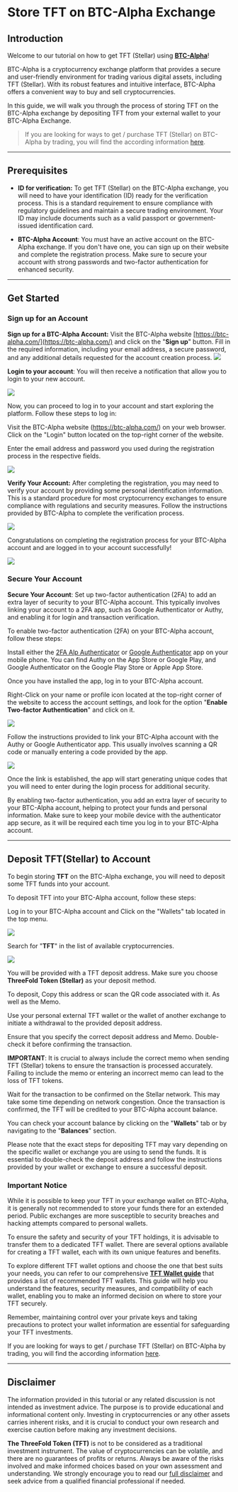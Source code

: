 <h1> Store TFT on BTC-Alpha Exchange </h1>


## Introduction

Welcome to our tutorial on how to get TFT (Stellar) using [**BTC-Alpha**](https://btc-alpha.com/en)! 


BTC-Alpha is a cryptocurrency exchange platform that provides a secure and user-friendly environment for trading various digital assets, including TFT (Stellar). With its robust features and intuitive interface, BTC-Alpha offers a convenient way to buy and sell cryptocurrencies. 

In this guide, we will walk you through the process of storing TFT on the BTC-Alpha exchange by depositing TFT from your external wallet to your BTC-Alpha Exchange.

> If you are looking for ways to get / purchase TFT (Stellar) on BTC-Alpha by trading, you will find the according information [here](../buy_sell_tft/btc_alpha.md).
***
## Prerequisites

- **ID for verification:** To get TFT (Stellar) on the BTC-Alpha exchange, you will need to have your identification (ID) ready for the verification process. This is a standard requirement to ensure compliance with regulatory guidelines and maintain a secure trading environment. Your ID may include documents such as a valid passport or government-issued identification card. 
  
- **BTC-Alpha Account**: You must have an active account on the BTC-Alpha exchange. If you don't have one, you can sign up on their website and complete the registration process. Make sure to secure your account with strong passwords and two-factor authentication for enhanced security.
***
## Get Started

### Sign up for an Account

**Sign up for a BTC-Alpha Account:** Visit the BTC-Alpha website [https://btc-alpha.com/](https://btc-alpha.com/) and click on the "**Sign up**" button. Fill in the required information, including your email address, a secure password, and any additional details requested for the account creation process. 
![](img/alpha_signup.png)

**Login to your account**: You will then receive a notification that allow you to login to your new account. 

![](img/alpha_login.png)

Now, you can proceed to log in to your account and start exploring the platform. Follow these steps to log in:

Visit the BTC-Alpha website (https://btc-alpha.com/) on your web browser. Click on the "Login" button located on the top-right corner of the website.

Enter the email address and password you used during the registration process in the respective fields.

![](img/alpha_email.png)


**Verify Your Account:** After completing the registration, you may need to verify your account by providing some personal identification information. This is a standard procedure for most cryptocurrency exchanges to ensure compliance with regulations and security measures. Follow the instructions provided by BTC-Alpha to complete the verification process.

![](img/alpha_verify.png)

Congratulations on completing the registration process for your BTC-Alpha account and are logged in to your account successfully! 

![](img/alpha_home.png)

### Secure Your Account

**Secure Your Account**: Set up two-factor authentication (2FA) to add an extra layer of security to your BTC-Alpha account. This typically involves linking your account to a 2FA app, such as Google Authenticator or Authy, and enabling it for login and transaction verification.

To enable two-factor authentication (2FA) on your BTC-Alpha account, follow these steps:

Install either the [2FA Alp Authenticator](https://play.google.com/store/apps/details?id=com.alp.two_fa) or [Google Authenticator](https://play.google.com/store/apps/details?id=com.google.android.apps.authenticator2&hl=en&gl=US) app on your mobile phone. You can find Authy on the App Store or Google Play, and Google Authenticator on the Google Play Store or Apple App Store.

Once you have installed the app, log in to your BTC-Alpha account.

Right-Click on your name or profile icon located at the top-right corner of the website to access the account settings, and look for the option "**Enable Two-factor Authentication**" and click on it.

![](img/alpha_auth.png)

Follow the instructions provided to link your BTC-Alpha account with the Authy or Google Authenticator app. This usually involves scanning a QR code or manually entering a code provided by the app.

![](img/alpha_2fa.png)

Once the link is established, the app will start generating unique codes that you will need to enter during the login process for additional security.

By enabling two-factor authentication, you add an extra layer of security to your BTC-Alpha account, helping to protect your funds and personal information. Make sure to keep your mobile device with the authenticator app secure, as it will be required each time you log in to your BTC-Alpha account.
***
## Deposit TFT(Stellar) to Account

To begin storing **TFT** on the BTC-Alpha exchange, you will need to deposit some TFT funds into your account. 

To deposit TFT into your BTC-Alpha account, follow these steps:

Log in to your BTC-Alpha account and Click on the "Wallets" tab located in the top menu.

![](img/alpha_wallet.png)

Search for "**TFT**" in the list of available cryptocurrencies.

![](./img/alpha_tft.png)

You will be provided with a TFT deposit address.
Make sure you choose **ThreeFold Token (Stellar)** as your deposit method.

To deposit, Copy this address or scan the QR code associated with it. As well as the Memo.

Use your personal external TFT wallet or the wallet of another exchange to initiate a withdrawal to the provided deposit address.

Ensure that you specify the correct deposit address and Memo. Double-check it before confirming the transaction.

**IMPORTANT**: It is crucial to always include the correct memo when sending TFT (Stellar) tokens to ensure the transaction is processed accurately. Failing to include the memo or entering an incorrect memo can lead to the loss of TFT tokens.

Wait for the transaction to be confirmed on the Stellar network. This may take some time depending on network congestion.
Once the transaction is confirmed, the TFT will be credited to your BTC-Alpha account balance.

You can check your account balance by clicking on the "**Wallets**" tab or by navigating to the "**Balances**" section.

Please note that the exact steps for depositing TFT may vary depending on the specific wallet or exchange you are using to send the funds. It is essential to double-check the deposit address and follow the instructions provided by your wallet or exchange to ensure a successful deposit.

### Important Notice

While it is possible to keep your TFT in your exchange wallet on BTC-Alpha, it is generally not recommended to store your funds there for an extended period. Public exchanges are more susceptible to security breaches and hacking attempts compared to personal wallets.

To ensure the safety and security of your TFT holdings, it is advisable to transfer them to a dedicated TFT wallet. There are several options available for creating a TFT wallet, each with its own unique features and benefits.

To explore different TFT wallet options and choose the one that best suits your needs, you can refer to our comprehensive [**TFT Wallet guide**](../storing_tft/tf_connect_app.md#create-a-wallet) that provides a list of recommended TFT wallets. This guide will help you understand the features, security measures, and compatibility of each wallet, enabling you to make an informed decision on where to store your TFT securely.

Remember, maintaining control over your private keys and taking precautions to protect your wallet information are essential for safeguarding your TFT investments.

If you are looking for ways to get / purchase TFT (Stellar) on BTC-Alpha by trading, you will find the according information [here](../buy_sell_tft/btc_alpha.md).
***
## Disclaimer

The information provided in this tutorial or any related discussion is not intended as investment advice. The purpose is to provide educational and informational content only. Investing in cryptocurrencies or any other assets carries inherent risks, and it is crucial to conduct your own research and exercise caution before making any investment decisions. 

**The ThreeFold Token (TFT)** is not to be considered as a traditional investment instrument. The value of cryptocurrencies can be volatile, and there are no guarantees of profits or returns. Always be aware of the risks involved and make informed choices based on your own assessment and understanding. We strongly encourage you to read our [full disclaimer](https://library.threefold.me/info/legal/#/legal__disclaimer) and seek advice from a qualified financial professional if needed.


